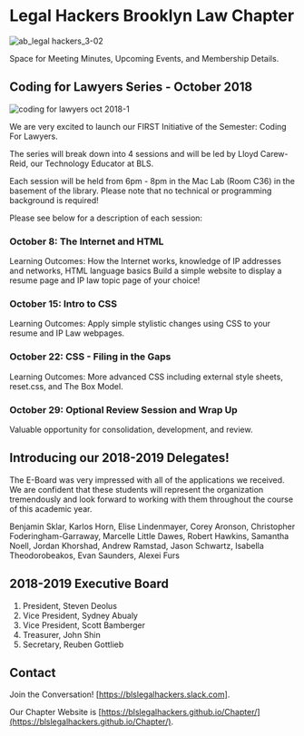 # Legal Hackers Brooklyn Law Chapter

![ab_legal hackers_3-02](https://user-images.githubusercontent.com/34072582/47150705-6faf5b00-d2a5-11e8-9c53-1621616c91e5.png)

Space for Meeting Minutes, Upcoming Events, and Membership Details.

## Coding for Lawyers Series - October 2018
![coding for lawyers oct 2018-1](https://user-images.githubusercontent.com/34072582/47150574-f31c7c80-d2a4-11e8-8fc1-4e50d4e42cbb.png)

We are very excited to launch our FIRST Initiative of the Semester: Coding For Lawyers.
 
The series will break down into 4 sessions and will be led by Lloyd Carew-Reid, our Technology Educator at BLS.
 
Each session will be held from 6pm - 8pm in the Mac Lab (Room C36) in the basement of the library. Please note that no technical or programming background is required!
 
Please see below for a description of each session:
 
### October 8: The Internet and HTML
 
Learning Outcomes:
How the Internet works, knowledge of IP addresses and networks, HTML language basics
Build a simple website to display a resume page and IP law topic page of your choice!
 
### October 15: Intro to CSS
 
Learning Outcomes:
Apply simple stylistic changes using CSS to your resume and IP Law webpages.
 
### October 22: CSS - Filing in the Gaps
 
Learning Outcomes:
More advanced CSS including external style sheets, reset.css, and The Box Model.
 
### October 29: Optional Review Session and Wrap Up
 
Valuable opportunity for consolidation, development, and review.

## Introducing our 2018-2019 Delegates!

The E-Board was very impressed with all of the applications we received. We are confident that these students will represent the organization tremendously and look forward to working with them throughout the course of this academic year.

Benjamin Sklar,
Karlos Horn,
Elise Lindenmayer,
Corey Aronson,
Christopher Foderingham-Garraway,
Marcelle Little Dawes,
Robert Hawkins,
Samantha Noell,
Jordan Khorshad,
Andrew Ramstad,
Jason Schwartz,
Isabella Theodorobeakos,
Evan Saunders,
Alexei Furs

## 2018-2019 Executive Board

1. President, Steven Deolus
2. Vice President, Sydney Abualy
3. Vice President, Scott Bamberger
4. Treasurer, John Shin
5. Secretary, Reuben Gottlieb

## Contact
Join the Conversation! [https://blslegalhackers.slack.com].

Our Chapter Website is [https://blslegalhackers.github.io/Chapter/](https://blslegalhackers.github.io/Chapter/).
